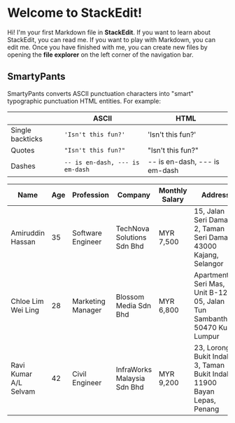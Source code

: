 # Welcome to StackEdit!

Hi! I'm your first Markdown file in **StackEdit**. If you want to learn about StackEdit, you can read me. If you want to play with Markdown, you can edit me. Once you have finished with me, you can create new files by opening the **file explorer** on the left corner of the navigation bar.

## SmartyPants

SmartyPants converts ASCII punctuation characters into "smart" typographic punctuation HTML entities. For example:

|                |ASCII                          |HTML                         |
|----------------|-------------------------------|-----------------------------|
|Single backticks|`'Isn't this fun?'`            |'Isn't this fun?'            |
|Quotes          |`"Isn't this fun?"`            |"Isn't this fun?"            |
|Dashes          |`-- is en-dash, --- is em-dash`|-- is en-dash, --- is em-dash|

| Name                | Age | Profession        | Company                  | Monthly Salary | Address                                   |
|---------------------|-----|-------------------|--------------------------|----------------|-------------------------------------------|
| Amiruddin Hassan    | 35  | Software Engineer | TechNova Solutions Sdn Bhd | MYR 7,500      | 15, Jalan Seri Damai 2, Taman Seri Damai, 43000 Kajang, Selangor |
| Chloe Lim Wei Ling  | 28  | Marketing Manager | Blossom Media Sdn Bhd    | MYR 6,800      | Apartment Seri Mas, Unit B-12-05, Jalan Tun Sambanthan, 50470 Kuala Lumpur |
| Ravi Kumar A/L Selvam | 42 | Civil Engineer    | InfraWorks Malaysia Sdn Bhd | MYR 9,200   | 23, Lorong Bukit Indah 3, Taman Bukit Indah, 11900 Bayan Lepas, Penang |

